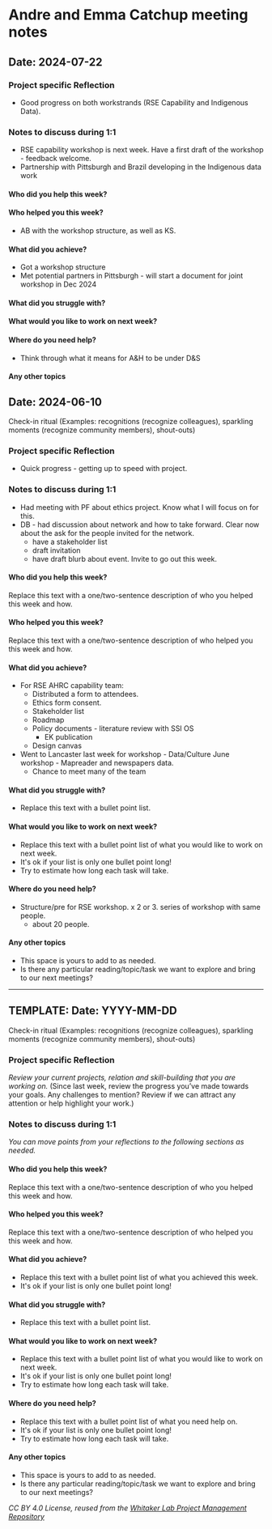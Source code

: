 # Andre and Emma Catchup meeting notes

## Date: 2024-07-22

### Project specific Reflection

* Good progress on both workstrands (RSE Capability and Indigenous Data). 

### Notes to discuss during 1:1
* RSE capability workshop is next week. Have a first draft of the workshop - feedback welcome.
* Partnership with Pittsburgh and Brazil developing in the Indigenous data work

#### Who did you help this week?

#### Who helped you this week?

* AB with the workshop structure, as well as KS.
  
#### What did you achieve?

* Got a workshop structure
* Met potential partners in Pittsburgh - will start a document for joint workshop in Dec 2024
   
#### What did you struggle with?

#### What would you like to work on next week?

#### Where do you need help?

* Think through what it means for A&H to be under D&S

#### Any other topics


## Date: 2024-06-10

Check-in ritual
(Examples: recognitions (recognize colleagues), sparkling moments (recognize community members), shout-outs)

### Project specific Reflection

* Quick progress - getting up to speed with project.

### Notes to discuss during 1:1

* Had meeting with PF about ethics project. Know what I will focus on for this.
* DB - had discussion about network and how to take forward. Clear now about the ask for the people invited for the network.
  * have a stakeholder list
  * draft invitation
  * have draft blurb about event. Invite to go out this week. 

#### Who did you help this week?

Replace this text with a one/two-sentence description of who you helped this week and how.

#### Who helped you this week?

Replace this text with a one/two-sentence description of who helped you this week and how.

#### What did you achieve?

* For RSE AHRC capability team:
  * Distributed a form to attendees.
  * Ethics form consent.
  * Stakeholder list
  * Roadmap
  * Policy documents - literature review with SSI OS
    * EK publication  
  * Design canvas
* Went to Lancaster last week for workshop - Data/Culture June workshop - Mapreader and newspapers data.
  * Chance to meet many of the team  

#### What did you struggle with?

* Replace this text with a bullet point list.

#### What would you like to work on next week?

* Replace this text with a bullet point list of what you would like to work on next week.
* It's ok if your list is only one bullet point long!
* Try to estimate how long each task will take.

#### Where do you need help?

* Structure/pre for RSE workshop. x 2 or 3. series of workshop with same people.
  * about 20 people. 

#### Any other topics

- This space is yours to add to as needed.
- Is there any particular reading/topic/task we want to explore and bring to our next meetings?




---

## TEMPLATE: Date: YYYY-MM-DD

Check-in ritual
(Examples: recognitions (recognize colleagues), sparkling moments (recognize community members), shout-outs)

### Project specific Reflection

*Review your current projects, relation and skill-building that you are working on.*
(Since last week, review the progress you’ve made towards your goals. Any challenges to mention? Review if we can attract any attention or help highlight your work.)

### Notes to discuss during 1:1

*You can move points from your reflections to the following sections as needed.*

#### Who did you help this week?

Replace this text with a one/two-sentence description of who you helped this week and how.

#### Who helped you this week?

Replace this text with a one/two-sentence description of who helped you this week and how.

#### What did you achieve?

* Replace this text with a bullet point list of what you achieved this week.
* It's ok if your list is only one bullet point long!

#### What did you struggle with?

* Replace this text with a bullet point list.

#### What would you like to work on next week?

* Replace this text with a bullet point list of what you would like to work on next week.
* It's ok if your list is only one bullet point long!
* Try to estimate how long each task will take.

#### Where do you need help?

* Replace this text with a bullet point list of what you need help on.
* It's ok if your list is only one bullet point long!
* Try to estimate how long each task will take.

#### Any other topics

- This space is yours to add to as needed.
- Is there any particular reading/topic/task we want to explore and bring to our next meetings?

*CC BY 4.0 License, reused from the [Whitaker Lab Project Management Repository](https://github.com/WhitakerLab/Onboarding/blob/lab-meetings/Setting-up-your-weekly-meetings.md)*
